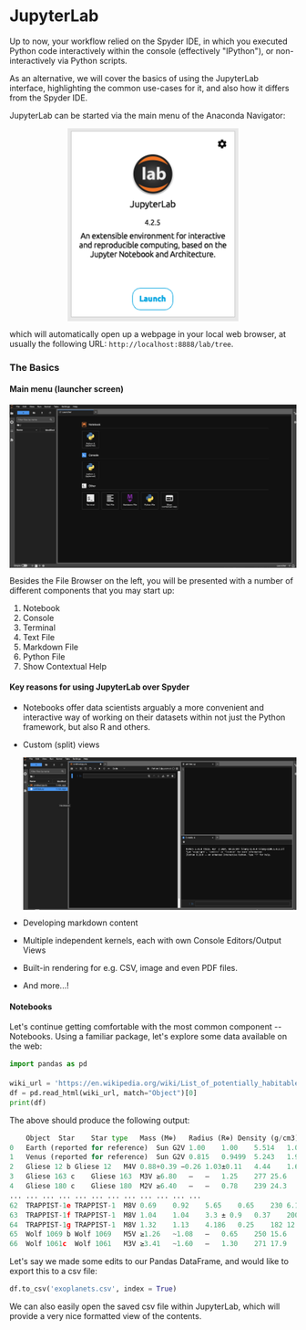 # JupyterLab

Up to now, your workflow relied on the Spyder IDE, in which you executed Python code interactively within the console (effectively "IPython"), or non-interactively via Python scripts. 

As an alternative, we will cover the basics of using the JupyterLab interface, highlighting the common use-cases for it, and also how it differs from the Spyder IDE.

JupyterLab can be started via the main menu of the Anaconda Navigator:
<div>
<img src="./images/jupyter_lab.png" width=300 style="display: block; margin: auto;" />
</div>

which will automatically open up a webpage in your local web browser, at usually the following URL: `http://localhost:8888/lab/tree`. 

### The Basics

#### Main menu (launcher screen)
<div>
    <img src="./images/jupyterlab_main_view.png" width=800 style="display: block; margin: auto;" />
</div>

Besides the File Browser on the left, you will be presented with a number of different components that you may start up:
1. Notebook
2. Console 
3. Terminal
4. Text File
5. Markdown File
6. Python File
7. Show Contextual Help

#### Key reasons for using JupyterLab over Spyder
- Notebooks offer data scientists arguably a more convenient and interactive way of working on their datasets within not just the Python framework, but also R and others.
  
- Custom (split) views

  <div>
    <img src="./images/jupyterlab_layout.png" width=800 style="display: block; margin: auto;" />
</div>

- Developing markdown content
  
- Multiple independent kernels, each with own Console Editors/Output Views

- Built-in rendering for e.g. CSV, image and even PDF files.

- And more...!


#### Notebooks

Let's continue getting comfortable with the most common component -- Notebooks. Using a familiar package, let's explore some data available on the web:

```python
import pandas as pd

wiki_url = 'https://en.wikipedia.org/wiki/List_of_potentially_habitable_exoplanets'
df = pd.read_html(wiki_url, match="Object")[0]
print(df)
```

The above should produce the following output:
```python
	Object	Star	Star type	Mass (M⊕)	Radius (R⊕)	Density (g/cm3)	Flux (F⊕)	Teq (K)	Period (days)	Distance (ly)	Refs/Notes
0	Earth (reported for reference)	Sun	G2V	1.00	1.00	5.514	1.00	255	365.25	0	Only planet known to support life.
1	Venus (reported for reference)	Sun	G2V	0.815	0.9499	5.243	1.911	244.261	224.7	4.2×10^-6	[5]
2	Gliese 12 b	Gliese 12	M4V	0.88+0.39 −0.26	1.03±0.11	4.44	1.6±0.2	315	12.76144±0.00006	40	[6]
3	Gliese 163 c	Gliese 163	M3V	≥6.80	—	—	1.25	277	25.6	49	[1]
4	Gliese 180 c	Gliese 180	M2V	≥6.40	—	—	0.78	239	24.3	39	Not confirmed[1][7]
...	...	...	...	...	...	...	...	...	...	...	...
62	TRAPPIST-1e	TRAPPIST-1	M8V	0.69	0.92	5.65	0.65	230	6.1	41	Confirmed to be rocky[49][50]
63	TRAPPIST-1f	TRAPPIST-1	M8V	1.04	1.04	3.3 ± 0.9	0.37	200	9.2	41	Confirmed to be rocky[49][50]
64	TRAPPIST-1g	TRAPPIST-1	M8V	1.32	1.13	4.186	0.25	182	12.4	41	Confirmed to be rocky[49][50]
65	Wolf 1069 b	Wolf 1069	M5V	≥1.26	~1.08	—	0.65	250	15.6	31.2	[51]
66	Wolf 1061c	Wolf 1061	M3V	≥3.41	~1.60	—	1.30	271	17.9	13.8	[1]
```

Let's say we made some edits to our Pandas DataFrame, and would like to export this to a csv file:
```python
df.to_csv('exoplanets.csv', index = True)
```

We can also easily open the saved csv file within JupyterLab, which will provide a very nice formatted view of the contents.

